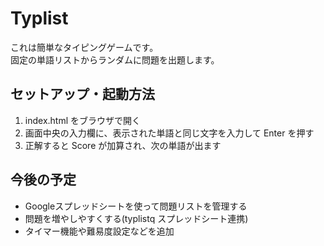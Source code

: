 # Typlist

これは簡単なタイピングゲームです。  
固定の単語リストからランダムに問題を出題します。

## セットアップ・起動方法

1. index.html をブラウザで開く  
2. 画面中央の入力欄に、表示された単語と同じ文字を入力して Enter を押す  
3. 正解すると Score が加算され、次の単語が出ます

## 今後の予定

- Googleスプレッドシートを使って問題リストを管理する  
- 問題を増やしやすくする(typlistq スプレッドシート連携)  
- タイマー機能や難易度設定などを追加

